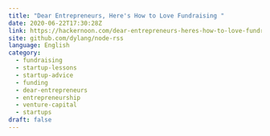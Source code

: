 ```yaml
---
title: "Dear Entrepreneurs, Here's How to Love Fundraising "
date: 2020-06-22T17:30:28Z
link: https://hackernoon.com/dear-entrepreneurs-heres-how-to-love-fundraising-gd3z3yhx?source=rss&utm_medium=RSS&utm_source=news.12bit.vn
site: github.com/dylang/node-rss
language: English
category:
  - fundraising
  - startup-lessons
  - startup-advice
  - funding
  - dear-entrepreneurs
  - entrepreneurship
  - venture-capital
  - startups
draft: false
---
```

